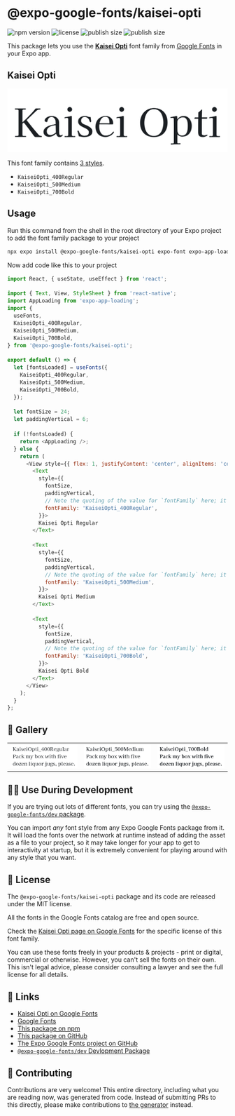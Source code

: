 # @expo-google-fonts/kaisei-opti

![npm version](https://flat.badgen.net/npm/v/@expo-google-fonts/kaisei-opti)
![license](https://flat.badgen.net/github/license/expo/google-fonts)
![publish size](https://flat.badgen.net/packagephobia/install/@expo-google-fonts/kaisei-opti)
![publish size](https://flat.badgen.net/packagephobia/publish/@expo-google-fonts/kaisei-opti)

This package lets you use the [**Kaisei Opti**](https://fonts.google.com/specimen/Kaisei+Opti) font family from [Google Fonts](https://fonts.google.com/) in your Expo app.

## Kaisei Opti

![Kaisei Opti](./font-family.png)

This font family contains [3 styles](#-gallery).

- `KaiseiOpti_400Regular`
- `KaiseiOpti_500Medium`
- `KaiseiOpti_700Bold`

## Usage

Run this command from the shell in the root directory of your Expo project to add the font family package to your project
```sh
npx expo install @expo-google-fonts/kaisei-opti expo-font expo-app-loading
```

Now add code like this to your project
```js
import React, { useState, useEffect } from 'react';

import { Text, View, StyleSheet } from 'react-native';
import AppLoading from 'expo-app-loading';
import {
  useFonts,
  KaiseiOpti_400Regular,
  KaiseiOpti_500Medium,
  KaiseiOpti_700Bold,
} from '@expo-google-fonts/kaisei-opti';

export default () => {
  let [fontsLoaded] = useFonts({
    KaiseiOpti_400Regular,
    KaiseiOpti_500Medium,
    KaiseiOpti_700Bold,
  });

  let fontSize = 24;
  let paddingVertical = 6;

  if (!fontsLoaded) {
    return <AppLoading />;
  } else {
    return (
      <View style={{ flex: 1, justifyContent: 'center', alignItems: 'center' }}>
        <Text
          style={{
            fontSize,
            paddingVertical,
            // Note the quoting of the value for `fontFamily` here; it expects a string!
            fontFamily: 'KaiseiOpti_400Regular',
          }}>
          Kaisei Opti Regular
        </Text>

        <Text
          style={{
            fontSize,
            paddingVertical,
            // Note the quoting of the value for `fontFamily` here; it expects a string!
            fontFamily: 'KaiseiOpti_500Medium',
          }}>
          Kaisei Opti Medium
        </Text>

        <Text
          style={{
            fontSize,
            paddingVertical,
            // Note the quoting of the value for `fontFamily` here; it expects a string!
            fontFamily: 'KaiseiOpti_700Bold',
          }}>
          Kaisei Opti Bold
        </Text>
      </View>
    );
  }
};

```

## 🔡 Gallery


||||
|-|-|-|
|![KaiseiOpti_400Regular](./KaiseiOpti_400Regular.ttf.png)|![KaiseiOpti_500Medium](./KaiseiOpti_500Medium.ttf.png)|![KaiseiOpti_700Bold](./KaiseiOpti_700Bold.ttf.png)||


## 👩‍💻 Use During Development

If you are trying out lots of different fonts, you can try using the [`@expo-google-fonts/dev` package](https://github.com/expo/google-fonts/tree/master/font-packages/dev#readme).

You can import *any* font style from any Expo Google Fonts package from it. It will load the fonts
over the network at runtime instead of adding the asset as a file to your project, so it may take longer
for your app to get to interactivity at startup, but it is extremely convenient
for playing around with any style that you want.

## 📖 License

The `@expo-google-fonts/kaisei-opti` package and its code are released under the MIT license.

All the fonts in the Google Fonts catalog are free and open source.

Check the [Kaisei Opti page on Google Fonts](https://fonts.google.com/specimen/Kaisei+Opti) for the specific license of this font family.

You can use these fonts freely in your products & projects - print or digital, commercial or otherwise. However, you can't sell the fonts on their own. This isn't legal advice, please consider consulting a lawyer and see the full license for all details.

## 🔗 Links

- [Kaisei Opti on Google Fonts](https://fonts.google.com/specimen/Kaisei+Opti)
- [Google Fonts](https://fonts.google.com/)
- [This package on npm](https://www.npmjs.com/package/@expo-google-fonts/kaisei-opti)
- [This package on GitHub](https://github.com/expo/google-fonts/tree/master/font-packages/kaisei-opti)
- [The Expo Google Fonts project on GitHub](https://github.com/expo/google-fonts)
- [`@expo-google-fonts/dev` Devlopment Package](https://github.com/expo/google-fonts/tree/master/font-packages/dev)

## 🤝 Contributing

Contributions are very welcome! This entire directory, including what you are reading now, was generated from code. Instead of submitting PRs to this directly, please make contributions to [the generator](https://github.com/expo/google-fonts/tree/master/packages/generator) instead.
